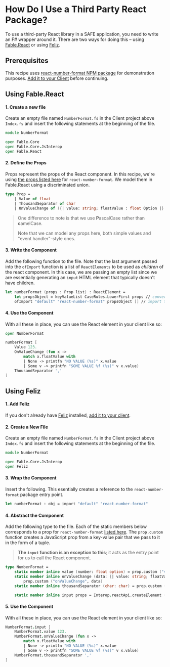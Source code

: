 # How Do I Use a Third Party React Package?

To use a third-party React library in a SAFE application, you need to write an F# wrapper around it. There are two ways for doing this – using [Fable.React](https://www.nuget.org/packages/Fable.React/) or using [Feliz](https://zaid-ajaj.github.io/Feliz/).

## Prerequisites

This recipe uses [react-number-format NPM package](https://www.npmjs.com/package/react-number-format) for demonstration purposes. [Add it to your Client](../../package-management/add-npm-package-to-client) before continuing.

## Using Fable.React

#### 1. Create a new file

Create an empty file named `NumberFormat.fs` in the Client project above `Index.fs` and insert the following statements at the beginning of the file.

```fsharp
module NumberFormat

open Fable.Core
open Fable.Core.JsInterop
open Fable.React
```

#### 2. Define the Props
Props represent the props of the React component. In this recipe, we're using [the props listed here](https://github.com/s-yadav/react-number-format#Props) for `react-number-format`. We model them in Fable.React using a discriminated union.

```fsharp
type Prop =
    | Value of float
    | ThousandSeparator of char
    | OnValueChange of ({| value: string; floatValue : float Option |} -> unit)
```

> One difference to note is that we use **P**ascalCase rather than **c**amelCase.
>
> Note that we can model any props here, both simple values and "event handler"-style ones.

#### 3. Write the Component
Add the following function to the file. Note that the last argument passed into the `ofImport` function is a list of `ReactElements` to be used as *children* of the react component. In this case, we are passing an empty list since we are essentially generating an `input` HTML element that typically doesn't have children.

```fsharp
let numberFormat (props : Prop list) : ReactElement =
    let propsObject = keyValueList CaseRules.LowerFirst props // converts Props to JS object
    ofImport "default" "react-number-format" propsObject [] // import the default function/object from react-number-format
```

#### 4. Use the Component
With all these in place, you can use the React element in your client like so:

```fsharp
open NumberFormat

numberFormat [
    Value 123.
    OnValueChange (fun x ->
        match x.floatValue with
        | None -> printfn "NO VALUE (%s)" x.value
        | Some v -> printfn "SOME VALUE %f (%s)" v x.value)
    ThousandSeparator ','
]
```

## Using Feliz

#### 1. Add Feliz
If you don't already have [Feliz](https://www.nuget.org/packages/Feliz/) installed, [add it to your client](../../ui/add-feliz).

#### 2. Create a New File
Create an empty file named `NumberFormat.fs` in the Client project above `Index.fs` and insert the following statements at the beginning of the file.

```fsharp
module NumberFormat

open Fable.Core.JsInterop
open Feliz
```

#### 3. Wrap the Component
Insert the following. This esentially creates a reference to the `react-number-format` package entry point.

```fsharp
let numberFormat : obj = import "default" "react-number-format"
```

#### 4. Abstract the Component
Add the following type to the file. Each of the static members below corresponds to a prop for `react-number-format` [listed here](https://github.com/s-yadav/react-number-format#Props). The `prop.custom` function creates a JavaScript prop from a key-value pair that we pass to it in the form of a tuple.

> **The `input` function is an exception to this**; it acts as the entry point for us to call the React component.

```fsharp
type NumberFormat =
    static member inline value (number: float option) = prop.custom ("value", number)
    static member inline onValueChange (data: {| value: string; floatValue : float Option |} -> unit) =
        prop.custom ("onValueChange", data)
    static member inline thousandSeparator (char: char) = prop.custom ("thousandSeparator", char)

    static member inline input props = Interop.reactApi.createElement (numberFormat, createObj !!props)
```

#### 5. Use the Component

With all these in place, you can use the React element in your client like so:

```fsharp
NumberFormat.input [
    NumberFormat.value 123.
    NumberFormat.onValueChange (fun x ->
        match x.floatValue with
        | None -> printfn "NO VALUE (%s)" x.value
        | Some v -> printfn "SOME VALUE %f (%s)" v x.value)
    NumberFormat.thousandSeparator ','
]
```
